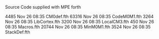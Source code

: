 Source Code supplied with MPE forth

  4485 Nov 26 08:35 CM0def.fth
 63316 Nov 26 08:35 CodeM0M1.fth
  3264 Nov 26 08:35 LibCortex.fth
  3200 Nov 26 08:35 LocalCM3.fth
   450 Nov 26 08:35 Macros.fth
 20744 Nov 26 08:35 MinM0M1.fth
  3524 Nov 26 08:35 StackDef.fth

